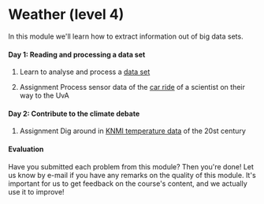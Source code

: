# Weather (level 4)

In this module we'll learn how to extract information out of big data sets.

#### Day 1: Reading and processing a data set 

1. Learn to analyse and process a [data set](/python/files) 

2. <span class="badge badge-primary">Assignment</span> Process sensor data of the [car ride](/weather/dataprocessing) of a scientist on their way to the UvA

#### Day 2: Contribute to the climate debate 

1. <span class="badge badge-primary">Assignment</span> Dig around in [KNMI temperature data](/weather/climate) of the 20st century

#### Evaluation

Have you submitted each problem from this module? Then you're done! Let us know by e-mail if you have any remarks on the quality of this module. It's important for us to get feedback on the course's content, and we actually use it to improve!
